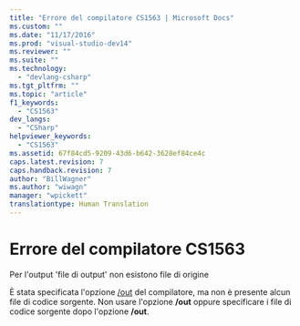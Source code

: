```yaml
---
title: "Errore del compilatore CS1563 | Microsoft Docs"
ms.custom: ""
ms.date: "11/17/2016"
ms.prod: "visual-studio-dev14"
ms.reviewer: ""
ms.suite: ""
ms.technology: 
  - "devlang-csharp"
ms.tgt_pltfrm: ""
ms.topic: "article"
f1_keywords: 
  - "CS1563"
dev_langs: 
  - "CSharp"
helpviewer_keywords: 
  - "CS1563"
ms.assetid: 67f84cd5-9209-43d6-b642-3628ef84ce4c
caps.latest.revision: 7
caps.handback.revision: 7
author: "BillWagner"
ms.author: "wiwagn"
manager: "wpickett"
translationtype: Human Translation
---
```

# Errore del compilatore CS1563
Per l'output 'file di output' non esistono file di origine  
  
 È stata specificata l'opzione [\/out](../../csharp/language-reference/compiler-options/out-compiler-option.md) del compilatore, ma non è presente alcun file di codice sorgente. Non usare l'opzione **\/out** oppure specificare i file di codice sorgente dopo l'opzione **\/out**.